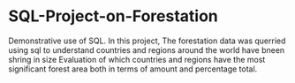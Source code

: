 # SQL-Project-on-Forestation
Demonstrative use of SQL. In this project, 
The forestation data was querried using sql to understand countries and regions around the world have bneen shring in size
Evaluation of which  countries and regions have the most significant forest area both in terms of amount and percentage total.
